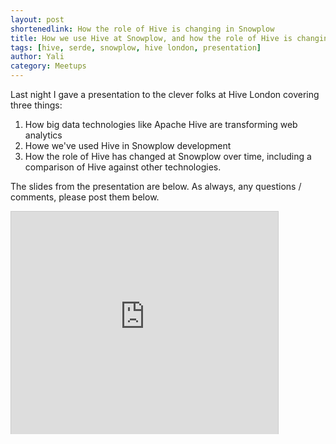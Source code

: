 ```yaml
---
layout: post
shortenedlink: How the role of Hive is changing in Snowplow
title: How we use Hive at Snowplow, and how the role of Hive is changing. (Slides from our presentation to Hive London.)
tags: [hive, serde, snowplow, hive london, presentation]
author: Yali
category: Meetups
---
```


Last night I gave a presentation to the clever folks at Hive London covering three things:

1. How big data technologies like Apache Hive are transforming web analytics
2. Howe we've used Hive in Snowplow development
3. How the role of Hive has changed at Snowplow over time, including a comparison of Hive against other technologies.

The slides from the presentation are below. As always, any questions / comments, please post them below.

<iframe src="http://www.slideshare.net/slideshow/embed_code/14696456" width="427" height="356" frameborder="0" marginwidth="0" marginheight="0" scrolling="no" style="border:1px solid #CCC;border-width:1px 1px 0;margin-bottom:5px" >  </iframe> 